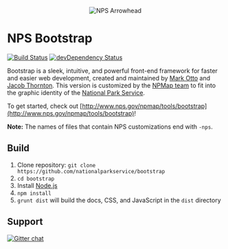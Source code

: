 <p align="center">
  <img src="http://www.nps.gov/npmap/img/nps-arrowhead-medium.png" alt="NPS Arrowhead">
</p>

# NPS Bootstrap

[![Build Status](https://secure.travis-ci.org/nationalparkservice/bootstrap.png)](http://travis-ci.org/nationalparkservice/bootstrap) [![devDependency Status](https://david-dm.org/nationalparkservice/bootstrap/dev-status.png)](https://david-dm.org/nationalparkservice/bootstrap#info=devDependencies)

Bootstrap is a sleek, intuitive, and powerful front-end framework for faster and easier web development, created and maintained by [Mark Otto](http://twitter.com/mdo) and [Jacob Thornton](http://twitter.com/fat). This version is customized by the [NPMap team](http://www.nps.gov/npmap/team) to fit into the graphic identity of the [National Park Service](http://www.nps.gov).

To get started, check out [http://www.nps.gov/npmap/tools/bootstrap](http://www.nps.gov/npmap/tools/bootstrap)!

**Note:** The names of files that contain NPS customizations end with <code>-nps</code>.

## Build

1. Clone repository: `git clone https://github.com/nationalparkservice/bootstrap`
2. `cd bootstrap`
3. Install [Node.js](http://nodejs.org/download/)
4. `npm install`
5. `grunt dist` will build the docs, CSS, and JavaScript in the `dist` directory

## Support

[![Gitter chat](https://badges.gitter.im/nationalparkservice/bootstrap.png)](https://gitter.im/nationalparkservice/bootstrap)
